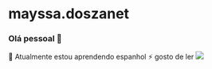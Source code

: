# mayssa.doszanet
### Olá pessoal 👋
 🌱 Atualmente estou aprendendo espanhol 
 ⚡ gosto de ler
 <img src="https://cdn.jsdelivr.net/gh/devicons/devicon/icons/git/git-original.svg" />
          
